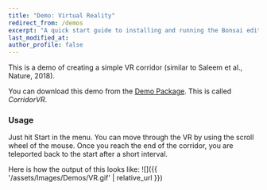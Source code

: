```yaml
---
title: "Demo: Virtual Reality"
redirect_from: /demos
excerpt: "A quick start guide to installing and running the Bonsai editor."
last_modified_at: 
author_profile: false
---
```


This is a demo of creating a simple VR corridor (similar to Saleem et al., Nature, 2018).

You can download this demo from the [Demo Package](https://github.com/amansaleem/BonVision/tree/master/BonVision%20Examples). This is called _CorridorVR_. 

### Usage
Just hit Start in the menu. You can move through the VR by using the scroll wheel of the mouse. 
Once you reach the end of the corridor, you are teleported back to the start after a short interval. 

Here is how the output of this looks like:
![]({{ '/assets/Images/Demos/VR.gif' | relative_url }})